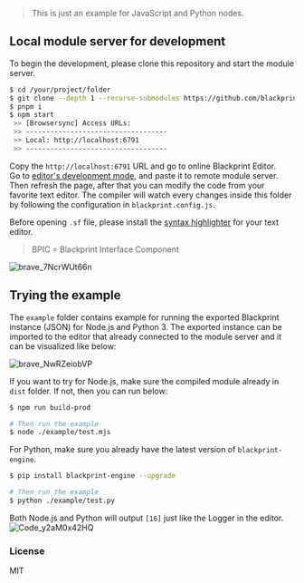 > This is just an example for JavaScript and Python nodes.

## Local module server for development
To begin the development, please clone this repository and start the module server.

```sh
$ cd /your/project/folder
$ git clone --depth 1 --recurse-submodules https://github.com/blackprint/nodes-yourmodulename.git .
$ pnpm i
$ npm start
 >> [Browsersync] Access URLs:
 >> -----------------------------------
 >> Local: http://localhost:6791
 >> -----------------------------------
```

Copy the `http://localhost:6791` URL and go to online Blackprint Editor. <br>
Go to [editor's development mode](https://blackprint.github.io/dev.html#page/sketch/1), and paste it to remote module server. Then refresh the page, after that you can modify the code from your favorite text editor. The compiler will watch every changes inside this folder by following the configuration in `blackprint.config.js`.

Before opening `.sf` file, please install the [syntax highlighter](https://github.com/StefansArya/scarletsframe-compiler/tree/master/syntax-highlighter) for your text editor.

> BPIC = Blackprint Interface Component

![brave_7NcrWUt66n](https://user-images.githubusercontent.com/11073373/159176092-7271f980-2a70-4e38-8830-e9746170426d.png)

## Trying the example
The `example` folder contains example for running the exported Blackprint instance (JSON) for Node.js and Python 3. The exported instance can be imported to the editor that already connected to the module server and it can be visualized like below:

![brave_NwRZeiobVP](https://user-images.githubusercontent.com/11073373/226104491-557cac1b-2fbe-48b7-94f8-a3b41a736780.jpg)

If you want to try for Node.js, make sure the compiled module already in `dist` folder. If not, then you can run below:

```sh
$ npm run build-prod

# Then run the example
$ node ./example/test.mjs
```

For Python, make sure you already have the latest version of `blackprint-engine`.
```sh
$ pip install blackprint-engine --upgrade

# Then run the example
$ python ./example/test.py
```

Both Node.js and Python will output `[16]` just like the Logger in the editor.
![Code_y2aM0x42HQ](https://user-images.githubusercontent.com/11073373/226104487-506821d7-0cb6-4c76-ad6e-40ab790efe8f.jpg)

### License
MIT